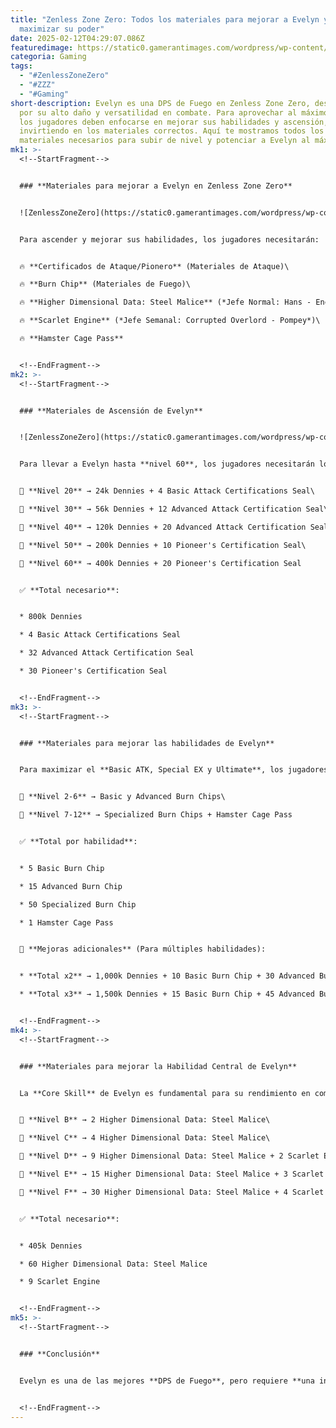```yaml
---
title: "Zenless Zone Zero: Todos los materiales para mejorar a Evelyn y
  maximizar su poder"
date: 2025-02-12T04:29:07.086Z
featuredimage: https://static0.gamerantimages.com/wordpress/wp-content/uploads/2025/02/zenless-zone-zero_-evelyn-materials-promotion-skill-core-skill-enhancement.jpg?q=49&fit=crop&w=1140&h=&dpr=2
categoria: Gaming
tags:
  - "#ZenlessZoneZero"
  - "#ZZZ"
  - "#Gaming"
short-description: Evelyn es una DPS de Fuego en Zenless Zone Zero, destacando
  por su alto daño y versatilidad en combate. Para aprovechar al máximo su kit,
  los jugadores deben enfocarse en mejorar sus habilidades y ascensión,
  invirtiendo en los materiales correctos. Aquí te mostramos todos los
  materiales necesarios para subir de nivel y potenciar a Evelyn al máximo.
mk1: >-
  <!--StartFragment-->


  ### **Materiales para mejorar a Evelyn en Zenless Zone Zero**


  ![ZenlessZoneZero](https://static0.gamerantimages.com/wordpress/wp-content/uploads/2025/02/evelyn-materials-in-zzz-zenless-zone-zero.jpg?q=49&fit=crop&w=825&dpr=2 "ZenlessZoneZero")


  Para ascender y mejorar sus habilidades, los jugadores necesitarán:


  🔥 **Certificados de Ataque/Pionero** (Materiales de Ataque)\

  🔥 **Burn Chip** (Materiales de Fuego)\

  🔥 **Higher Dimensional Data: Steel Malice** (*Jefe Normal: Hans - Energized*)\

  🔥 **Scarlet Engine** (*Jefe Semanal: Corrupted Overlord - Pompey*)\

  🔥 **Hamster Cage Pass**


  <!--EndFragment-->
mk2: >-
  <!--StartFragment-->


  ### **Materiales de Ascensión de Evelyn**


  ![ZenlessZoneZero](https://static0.gamerantimages.com/wordpress/wp-content/uploads/2025/02/evelyn-promotion-materials-in-zzz-zenless-zone-zero.jpg?q=49&fit=crop&w=825&dpr=2 "ZenlessZoneZero")


  Para llevar a Evelyn hasta **nivel 60**, los jugadores necesitarán los siguientes materiales y **Dennies**:


  🔹 **Nivel 20** → 24k Dennies + 4 Basic Attack Certifications Seal\

  🔹 **Nivel 30** → 56k Dennies + 12 Advanced Attack Certification Seal\

  🔹 **Nivel 40** → 120k Dennies + 20 Advanced Attack Certification Seal\

  🔹 **Nivel 50** → 200k Dennies + 10 Pioneer's Certification Seal\

  🔹 **Nivel 60** → 400k Dennies + 20 Pioneer's Certification Seal


  ✅ **Total necesario**:


  * 800k Dennies

  * 4 Basic Attack Certifications Seal

  * 32 Advanced Attack Certification Seal

  * 30 Pioneer's Certification Seal


  <!--EndFragment-->
mk3: >-
  <!--StartFragment-->


  ### **Materiales para mejorar las habilidades de Evelyn**


  Para maximizar el **Basic ATK, Special EX y Ultimate**, los jugadores deben priorizar los siguientes materiales:


  🔹 **Nivel 2-6** → Basic y Advanced Burn Chips\

  🔹 **Nivel 7-12** → Specialized Burn Chips + Hamster Cage Pass


  ✅ **Total por habilidad**:


  * 5 Basic Burn Chip

  * 15 Advanced Burn Chip

  * 50 Specialized Burn Chip

  * 1 Hamster Cage Pass


  🔄 **Mejoras adicionales** (Para múltiples habilidades):


  * **Total x2** → 1,000k Dennies + 10 Basic Burn Chip + 30 Advanced Burn Chip + 100 Specialized Burn Chip + 2 Hamster Cage Pass

  * **Total x3** → 1,500k Dennies + 15 Basic Burn Chip + 45 Advanced Burn Chip + 150 Specialized Burn Chip + 3 Hamster Cage Pass


  <!--EndFragment-->
mk4: >-
  <!--StartFragment-->


  ### **Materiales para mejorar la Habilidad Central de Evelyn**


  La **Core Skill** de Evelyn es fundamental para su rendimiento en combate. Se recomienda subirla a **nivel F** lo antes posible.


  🔹 **Nivel B** → 2 Higher Dimensional Data: Steel Malice\

  🔹 **Nivel C** → 4 Higher Dimensional Data: Steel Malice\

  🔹 **Nivel D** → 9 Higher Dimensional Data: Steel Malice + 2 Scarlet Engine\

  🔹 **Nivel E** → 15 Higher Dimensional Data: Steel Malice + 3 Scarlet Engine\

  🔹 **Nivel F** → 30 Higher Dimensional Data: Steel Malice + 4 Scarlet Engine


  ✅ **Total necesario**:


  * 405k Dennies

  * 60 Higher Dimensional Data: Steel Malice

  * 9 Scarlet Engine


  <!--EndFragment-->
mk5: >-
  <!--StartFragment-->


  ### **Conclusión**


  Evelyn es una de las mejores **DPS de Fuego**, pero requiere **una inversión considerable** en materiales para alcanzar su máximo potencial. Si los jugadores consiguen los recursos necesarios, podrán convertirla en una de las unidades más fuertes de *Zenless Zone Zero*.


  <!--EndFragment-->
---
```

